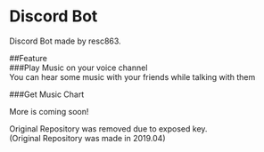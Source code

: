 # Discord Bot
Discord Bot made by resc863.    

##Feature  
###Play Music on your voice channel  
You can hear some music with your friends while talking with them    

###Get Music Chart  
  
  
More is coming soon!

Original Repository was removed due to exposed key.  
(Original Repository was made in 2019.04)
